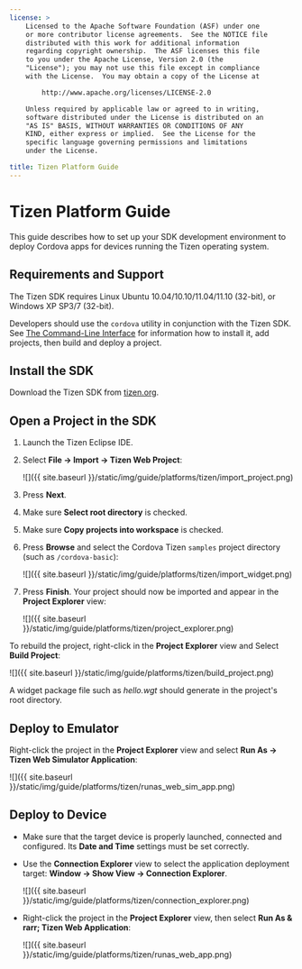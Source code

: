 ```yaml
---
license: >
    Licensed to the Apache Software Foundation (ASF) under one
    or more contributor license agreements.  See the NOTICE file
    distributed with this work for additional information
    regarding copyright ownership.  The ASF licenses this file
    to you under the Apache License, Version 2.0 (the
    "License"); you may not use this file except in compliance
    with the License.  You may obtain a copy of the License at

        http://www.apache.org/licenses/LICENSE-2.0

    Unless required by applicable law or agreed to in writing,
    software distributed under the License is distributed on an
    "AS IS" BASIS, WITHOUT WARRANTIES OR CONDITIONS OF ANY
    KIND, either express or implied.  See the License for the
    specific language governing permissions and limitations
    under the License.

title: Tizen Platform Guide
---
```


# Tizen Platform Guide

This guide describes how to set up your SDK development environment to
deploy Cordova apps for devices running the Tizen operating system.

## Requirements and Support

The Tizen SDK requires Linux Ubuntu 10.04/10.10/11.04/11.10 (32-bit),
or Windows XP SP3/7 (32-bit).

Developers should use the `cordova` utility in conjunction with
the Tizen SDK.  See [The Command-Line Interface](../../cli/index.html) for information
how to install it, add projects, then build and deploy a project.

## Install the SDK

Download the Tizen SDK from
[tizen.org](https://developer.tizen.org/sdk).

<!--

- (optional) Install Tizen Cordova template projects: copy the
  `/templates` directory content into the Tizen Eclipse IDE web
  templates directory (e.g.:
  `/home/my_username/tizen-sdk/IDE/Templates/web`).

- __Method #2: Use Tizen Eclipse IDE Cordova Tizen project templates__
    - Launch Tizen Eclipse IDE
    - Select  __File &rarr; New &rarr; Tizen Web Project__
    - Select __User Template__ and __User defined__ items
    - Select one of the Tizen Cordova template (e.g.: __CordovaBasicTemplate__)
    - Fill the __Project name__ and its target __Location__

    ![]({{ site.baseurl }}/static/img/guide/platforms/tizen/project_template.png)

    - Click __Finish__

    ![]({{ site.baseurl }}/static/img/guide/platforms/tizen/project_explorer.png)

    - Your project should now appear in the __Project Explorer__ view

-->

## Open a Project in the SDK

1. Launch the Tizen Eclipse IDE.

2. Select __File &rarr; Import &rarr; Tizen Web Project__:

   ![]({{ site.baseurl }}/static/img/guide/platforms/tizen/import_project.png)

3. Press __Next__.

4. Make sure __Select root directory__ is checked.

5. Make sure __Copy projects into workspace__ is checked.

6. Press __Browse__ and select the Cordova Tizen `samples` project directory (such as `/cordova-basic`):

   ![]({{ site.baseurl }}/static/img/guide/platforms/tizen/import_widget.png)

7. Press __Finish__. Your project should now be imported and appear in
   the __Project Explorer__ view:

   ![]({{ site.baseurl }}/static/img/guide/platforms/tizen/project_explorer.png)

To rebuild the project, right-click in the __Project Explorer__ view
and Select __Build Project__:

![]({{ site.baseurl }}/static/img/guide/platforms/tizen/build_project.png)

A widget package file such as _hello.wgt_ should generate in the
project's root directory.

## Deploy to Emulator

Right-click the project in the __Project Explorer__ view and select
__Run As &rarr; Tizen Web Simulator Application__:

![]({{ site.baseurl }}/static/img/guide/platforms/tizen/runas_web_sim_app.png)

## Deploy to Device

* Make sure that the target device is properly launched, connected and
  configured. Its __Date and Time__ settings must be set correctly.

* Use the __Connection Explorer__ view to select the application
  deployment target: __Window &rarr; Show View &rarr; Connection
  Explorer__.

  ![]({{ site.baseurl }}/static/img/guide/platforms/tizen/connection_explorer.png)

* Right-click the project in the __Project Explorer__ view, then
  select __Run As & rarr; Tizen Web Application__:

  ![]({{ site.baseurl }}/static/img/guide/platforms/tizen/runas_web_app.png)

